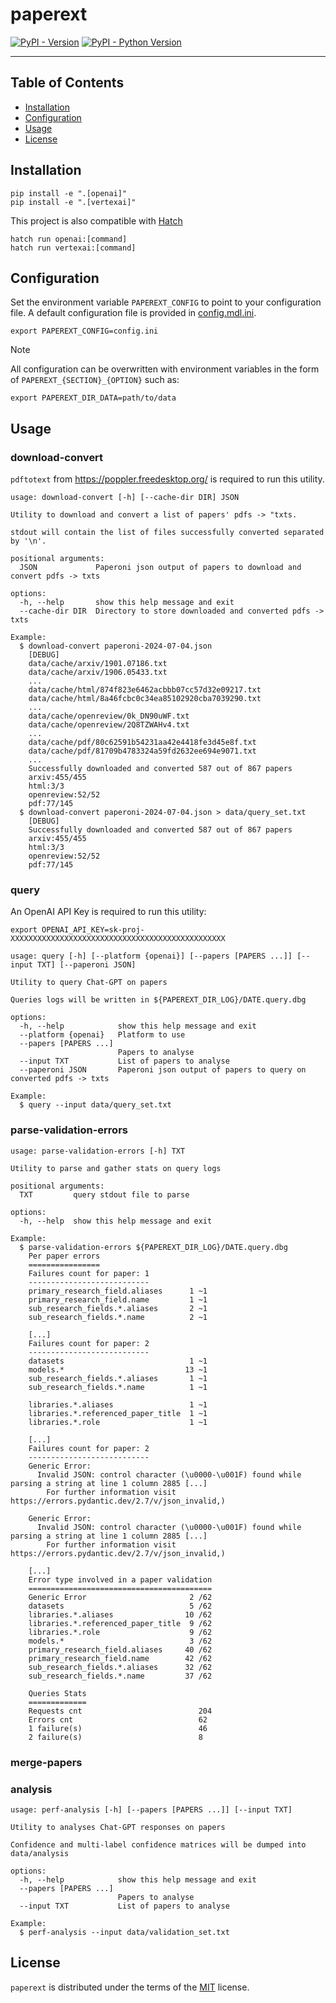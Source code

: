 # paperext

[![PyPI - Version](https://img.shields.io/pypi/v/paperext.svg)](https://pypi.org/project/paperext)
[![PyPI - Python Version](https://img.shields.io/pypi/pyversions/paperext.svg)](https://pypi.org/project/paperext)

-----

## Table of Contents

- [Installation](#installation)
- [Configuration](#Configuration)
- [Usage](#usage)
- [License](#license)

## Installation

```console
pip install -e ".[openai]"
pip install -e ".[vertexai]"
```

This project is also compatible with [Hatch](https://hatch.pypa.io/latest/)

```console
hatch run openai:[command]
hatch run vertexai:[command]
```

## Configuration

Set the environment variable `PAPEREXT_CONFIG` to point to your configuration
file. A default configuration file is provided in
[config.mdl.ini](./config.mdl.ini).

```console
export PAPEREXT_CONFIG=config.ini
```

> [!NOTE]
> All configuration can be overwritten with environment variables in the form of
`PAPEREXT_{SECTION}_{OPTION}` such as:
>
> ```console
> export PAPEREXT_DIR_DATA=path/to/data
> ```

## Usage

### download-convert

`pdftotext` from https://poppler.freedesktop.org/ is required to run this
utility.

```console
usage: download-convert [-h] [--cache-dir DIR] JSON

Utility to download and convert a list of papers' pdfs -> "txts.

stdout will contain the list of files successfully converted separated by '\n'.

positional arguments:
  JSON             Paperoni json output of papers to download and convert pdfs -> txts

options:
  -h, --help       show this help message and exit
  --cache-dir DIR  Directory to store downloaded and converted pdfs -> txts

Example:
  $ download-convert paperoni-2024-07-04.json
    [DEBUG]
    data/cache/arxiv/1901.07186.txt
    data/cache/arxiv/1906.05433.txt
    ...
    data/cache/html/874f823e6462acbbb07cc57d32e09217.txt
    data/cache/html/8a46fcbc0c34ea85102920cba7039290.txt
    ...
    data/cache/openreview/0k_DN90uWF.txt
    data/cache/openreview/2Q8TZWAHv4.txt
    ...
    data/cache/pdf/80c62591b54231aa42e4418fe3d45e8f.txt
    data/cache/pdf/81709b4783324a59fd2632ee694e9071.txt
    ...
    Successfully downloaded and converted 587 out of 867 papers
    arxiv:455/455
    html:3/3
    openreview:52/52
    pdf:77/145
  $ download-convert paperoni-2024-07-04.json > data/query_set.txt
    [DEBUG]
    Successfully downloaded and converted 587 out of 867 papers
    arxiv:455/455
    html:3/3
    openreview:52/52
    pdf:77/145
```

### query

An OpenAI API Key is required to run this utility:

```console
export OPENAI_API_KEY=sk-proj-XXXXXXXXXXXXXXXXXXXXXXXXXXXXXXXXXXXXXXXXXXXXXXXX
```

```console
usage: query [-h] [--platform {openai}] [--papers [PAPERS ...]] [--input TXT] [--paperoni JSON]

Utility to query Chat-GPT on papers

Queries logs will be written in ${PAPEREXT_DIR_LOG}/DATE.query.dbg

options:
  -h, --help            show this help message and exit
  --platform {openai}   Platform to use
  --papers [PAPERS ...]
                        Papers to analyse
  --input TXT           List of papers to analyse
  --paperoni JSON       Paperoni json output of papers to query on converted pdfs -> txts

Example:
  $ query --input data/query_set.txt
```

### parse-validation-errors

```console
usage: parse-validation-errors [-h] TXT

Utility to parse and gather stats on query logs

positional arguments:
  TXT         query stdout file to parse

options:
  -h, --help  show this help message and exit

Example:
  $ parse-validation-errors ${PAPEREXT_DIR_LOG}/DATE.query.dbg
    Per paper errors
    ================
    Failures count for paper: 1
    ---------------------------
    primary_research_field.aliases      1 ~1
    primary_research_field.name         1 ~1
    sub_research_fields.*.aliases       2 ~1
    sub_research_fields.*.name          2 ~1

    [...]
    Failures count for paper: 2
    ---------------------------
    datasets                            1 ~1
    models.*                           13 ~1
    sub_research_fields.*.aliases       1 ~1
    sub_research_fields.*.name          1 ~1

    libraries.*.aliases                 1 ~1
    libraries.*.referenced_paper_title  1 ~1
    libraries.*.role                    1 ~1

    [...]
    Failures count for paper: 2
    ---------------------------
    Generic Error: 
      Invalid JSON: control character (\u0000-\u001F) found while parsing a string at line 1 column 2885 [...]
        For further information visit https://errors.pydantic.dev/2.7/v/json_invalid,)

    Generic Error: 
      Invalid JSON: control character (\u0000-\u001F) found while parsing a string at line 1 column 2885 [...]
        For further information visit https://errors.pydantic.dev/2.7/v/json_invalid,)

    [...]
    Error type involved in a paper validation
    =========================================
    Generic Error                       2 /62
    datasets                            5 /62
    libraries.*.aliases                10 /62
    libraries.*.referenced_paper_title  9 /62
    libraries.*.role                    9 /62
    models.*                            3 /62
    primary_research_field.aliases     40 /62
    primary_research_field.name        42 /62
    sub_research_fields.*.aliases      32 /62
    sub_research_fields.*.name         37 /62

    Queries Stats
    =============
    Requests cnt                          204
    Errors cnt                            62
    1 failure(s)                          46
    2 failure(s)                          8
```

### merge-papers

### analysis

```console
usage: perf-analysis [-h] [--papers [PAPERS ...]] [--input TXT]

Utility to analyses Chat-GPT responses on papers

Confidence and multi-label confidence matrices will be dumped into data/analysis

options:
  -h, --help            show this help message and exit
  --papers [PAPERS ...]
                        Papers to analyse
  --input TXT           List of papers to analyse

Example:
  $ perf-analysis --input data/validation_set.txt
```

## License

`paperext` is distributed under the terms of the [MIT](https://spdx.org/licenses/MIT.html) license.
